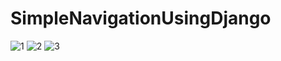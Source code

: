 # SimpleNavigationUsingDjango
![1](https://github.com/RAHUL573769/SimpleNavigationUsingDjango/assets/78131940/d5c46936-fb5a-4265-9015-e896dbb2fc76)
![2](https://github.com/RAHUL573769/SimpleNavigationUsingDjango/assets/78131940/57b43da5-db6a-4593-b8be-efad342c4306)
![3](https://github.com/RAHUL573769/SimpleNavigationUsingDjango/assets/78131940/3e8fabda-ce9d-46c4-8f19-1983ea23fd87)
